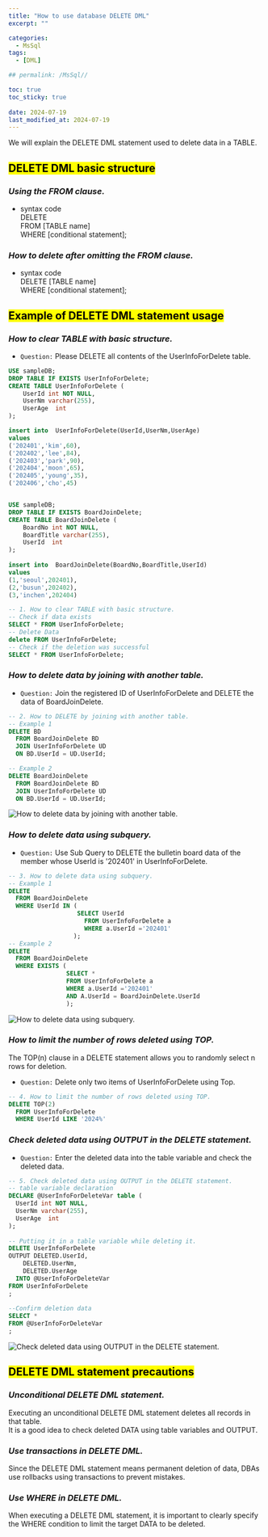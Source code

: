 ```yaml
---
title: "How to use database DELETE DML"
excerpt: ""

categories:
  - MsSql
tags:
  - [DML]

## permalink: /MsSql//

toc: true
toc_sticky: true
 
date: 2024-07-19
last_modified_at: 2024-07-19
---
```


We will explain the DELETE DML statement used to delete data in a TABLE.

## <mark>DELETE DML basic structure</mark>

### ***Using the FROM clause.***

- syntax code  
DELETE  
FROM [TABLE name]  
WHERE [conditional statement];

### ***How to delete after omitting the FROM clause.***

- syntax code  
DELETE [TABLE name]  
WHERE [conditional statement];

## <mark>Example of DELETE DML statement usage</mark>

### ***How to clear TABLE with basic structure.***

- `Question:` Please DELETE all contents of the UserInfoForDelete table.

```sql  
USE sampleDB;
DROP TABLE IF EXISTS UserInfoForDelete;
CREATE TABLE UserInfoForDelete (
    UserId int NOT NULL,
    UserNm varchar(255),
    UserAge  int
);

insert into  UserInfoForDelete(UserId,UserNm,UserAge) 
values
('202401','kim',60),
('202402','lee',84),
('202403','park',90),
('202404','moon',65),
('202405','young',35),
('202406','cho',45)


USE sampleDB;
DROP TABLE IF EXISTS BoardJoinDelete;
CREATE TABLE BoardJoinDelete (
    BoardNo int NOT NULL,
    BoardTitle varchar(255),
    UserId  int
);
 
insert into  BoardJoinDelete(BoardNo,BoardTitle,UserId) 
values
(1,'seoul',202401),
(2,'busun',202402), 
(3,'inchen',202404)

-- 1. How to clear TABLE with basic structure.
-- Check if data exists
SELECT * FROM UserInfoForDelete;
-- Delete Data
delete FROM UserInfoForDelete;
-- Check if the deletion was successful
SELECT * FROM UserInfoForDelete;
```

### ***How to delete data by joining with another table.***

- `Question:` Join the registered ID of UserInfoForDelete and DELETE the data of BoardJoinDelete.

```sql
-- 2. How to DELETE by joining with another table.
-- Example 1
DELETE BD
  FROM BoardJoinDelete BD  
  JOIN UserInfoForDelete UD
  ON BD.UserId = UD.UserId;

-- Example 2
DELETE BoardJoinDelete
  FROM BoardJoinDelete BD  
  JOIN UserInfoForDelete UD
  ON BD.UserId = UD.UserId;
```

![How to delete data by joining with another table.](/assets/images/postsImages/MsSql/1016_Eng_DML_DELETE/1.png)

### ***How to delete data using subquery.***

- `Question:` Use Sub Query to DELETE the bulletin board data of the member whose UserId is '202401' in UserInfoForDelete.

```sql
-- 3. How to delete data using subquery.
-- Example 1
DELETE 
  FROM BoardJoinDelete
  WHERE UserId IN (
                   SELECT UserId
                     FROM UserInfoForDelete a
                     WHERE a.UserId ='202401'
                  );
-- Example 2
DELETE 
  FROM BoardJoinDelete 
  WHERE EXISTS ( 
                SELECT *
                FROM UserInfoForDelete a 
                WHERE a.UserId ='202401' 
                AND A.UserId = BoardJoinDelete.UserId
                );
```

![How to delete data using subquery.](/assets/images/postsImages/MsSql/1016_Eng_DML_DELETE/2.png)

### ***How to limit the number of rows deleted using TOP.***

The TOP(n) clause in a DELETE statement allows you to randomly select n rows for deletion.  

- `Question:` Delete only two items of UserInfoForDelete using Top.  

```SQL
-- 4. How to limit the number of rows deleted using TOP.
DELETE TOP(2)
  FROM UserInfoForDelete
  WHERE UserId LIKE '2024%'
```

### ***Check deleted data using OUTPUT in the DELETE statement.***

- `Question:` Enter the deleted data into the table variable and check the deleted data.

```SQL
-- 5. Check deleted data using OUTPUT in the DELETE statement. 
-- table variable declaration
DECLARE @UserInfoForDeleteVar table (  
  UserId int NOT NULL,
  UserNm varchar(255),
  UserAge  int
);  
 
-- Putting it in a table variable while deleting it.
DELETE UserInfoForDelete
OUTPUT DELETED.UserId,  
    DELETED.UserNm,
    DELETED.UserAge  
  INTO @UserInfoForDeleteVar
FROM UserInfoForDelete     
;  
  
--Confirm deletion data
SELECT * 
FROM @UserInfoForDeleteVar 
;
```

![Check deleted data using OUTPUT in the DELETE statement.](/assets/images/postsImages/MsSql/1016_Eng_DML_DELETE/3.png)

## <mark>DELETE DML statement precautions</mark>

### ***Unconditional DELETE DML statement.***

Executing an unconditional DELETE DML statement deletes all records in that table.  
It is a good idea to check deleted DATA using table variables and OUTPUT.  

### ***Use transactions in DELETE DML.***

Since the DELETE DML statement means permanent deletion of data, DBAs use rollbacks using transactions to prevent mistakes.

### ***Use WHERE in DELETE DML.***

When executing a DELETE DML statement, it is important to clearly specify the WHERE condition to limit the target DATA to be deleted.
